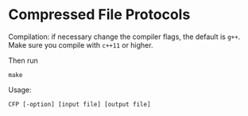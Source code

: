 # Compressed File Protocols

Compilation: if necessary change the compiler flags, the default is `g++`. Make sure you compile with `c++11` or higher.

Then run
```
make
```

Usage:
```
CFP [-option] [input file] [output file]
```
